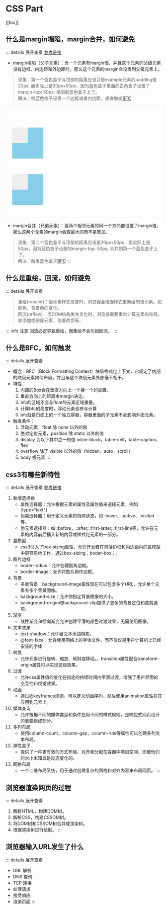 # CSS Part
[[toc]]
## 什么是margin塌陷，margin合并，如何避免 <Badge type="tip" text="primary" />
::: details 展开查看 [参考链接](https://blog.csdn.net/Celester_best/article/details/127455732)
- margin塌陷（父子元素）：当一个元素有margin值，并且这个元素的父级元素没有边框、内边距和外边距时，那么这个元素的margin会设置到父级元素上。
>现象：第一个蓝色盒子与顶部的距离应该只是example元素的padding值20px, 而实际上是20px+50px，因为蓝色盒子里面的白色盒子设置了margin-top: 50px; 塌陷到蓝色盒子上了。    
>解决：给蓝色盒子设置一个边框或者内边距。或者触发[BFC](#什么是bfc-如何触发) 
<div class="example">
    <div class="parent error">
        <div class="child"></div>
    </div>
    <div class="parent right">
        <div class="child"></div>
    </div>
</div>

- margin合并（兄弟元素）：当两个相邻元素的同一个方向都设置了margin值，那么这两个元素的margin会取最大的而不是累加。
>现象：第二个蓝色盒子与顶部的距离应该是20px+50px，但实际上是50px，因为蓝色盒子设置的margin-top: 50px; 合并到第一个蓝色盒子上了。   
>解决：触发蓝色盒子[BFC](#什么是bfc-如何触发) 
:::
## 什么是重绘，回流，如何避免 <Badge type="tip" text="primary" />
::: details 展开查看
>重绘(repaint)：当元素样式改变时，浏览器会根据样式重新绘制该元素。如颜色，背景色的变化。   
>回流(reflow)：当DOM结构发生变化时，浏览器需要重新计算元素的布局。如添加或删除元素，位置改变等。

::: info 注意
回流必定导致重绘，而重绘不会引起回流。
:::

## 什么是BFC，如何触发 <Badge type="tip" text="primary" />
::: details 展开查看
- 概念：BFC（Block Formatting Context）块级格式化上下文，它规定了内部的块级元素如何布局，并且与这个块级元素外部毫不相干。
- 特性：
    1. 内部的Box会在垂直方向上一个接一个的放置。
    2. 垂直方向上的距离由margin决定。
    3. bfc的区域不会与float的元素区域重叠。
    4. 计算bfc的高度时，浮动元素也参与计算
    5. bfc就是页面上的一个独立容器，容器里面的子元素不会影响外面元素。
- 触发条件：
     1. 浮动元素，float 除 none 以外的值 
     2. 绝对定位元素，position 除 static 以外的值
     3. display 为以下其中之一的值 inline-block，table-cell，table-caption、flex
     4. overflow 除了 visible 以外的值（hidden，auto，scroll）
     5. body 根元素
:::
## css3有哪些新特性 <Badge type="tip" text="primary" />
::: details 展开查看 [参考链接](https://blog.csdn.net/Feng_warm/article/details/140721144)
1. 新增选择器
    - 属性选择器：允许根据元素的属性及属性值来选择元素，例如 [type=“text”]
    - 伪类选择器：用于定义元素的特殊状态，如 :hover、:active、:visited等。
    - 伪元素选择器：如::before，::after,::first-latter,::first-line等，允许在元素的内容前后插入新的内容或样式化元素的一部分。
2. 盒模型
    - css3引入了box-sizing属性，允许开发者在包括边框和内边距内的盒模型中更容易地工作，通过box-sizing：boder-box；。
3. 图片边框
    - boder-radius：允许创建圆角边框。
    - border-image：允许将图片用作边框。
4. 背景
    - 多重背景：background-image属性现在可以包含多个URL，允许单个元素有多个背景图像。
    - background-size：允许你指定背景图像的大小。
    - background-origin和background-clip提供了更多的背景定位和裁剪选项。
5. 渐变
    - 线性渐变和径向渐变允许创建平滑的颜色过渡效果，无需使用图像。
6. 文本效果
    - text-shadow：允许给文本添加阴影。
    - @font-face：允许使用网络上的字体文件，而不仅仅是用户计算机上已经安装的字体
7. 转换
    - 允许元素进行旋转、缩放、倾斜或移动。。transition属性配合transform-origin属性可以实现这些效果。
8. 过渡
    - 允许css属性值的变化在指定的持续时间内平滑过渡，增强了用户界面的交互性和视觉效果。
9. 动画
    - 通过@keyframes规则，可以定义动画序列，然后使用animation属性将其应用到元素上。
10. 媒体查询
    - 允许根据不同的媒体类型和条件应用不同的样式规则，是响应式网页设计的重要组成部分。
11. 多列布局
    - 使用column-count，column-gap，column-rule等属性可以创建多列文本布局。
12. 弹性盒子
    - 提供了一种更有效的方式布局、对齐和分配在容器中项目空间，即使他们的大小未知或是动态变化的。
13. 网格布局
    - 一个二维布局系统，用于通过创建复杂的网格和对齐内容来布局网页。
:::
## 浏览器渲染网页的过程 <Badge type="warning" text="middle" />
::: details 展开查看
1. 解析HTML，构建DOM树。
2. 解析CSS，构建CSSOM树。
3. 将DOM树和CSSOM树合并成渲染树。
4. 根据渲染树进行绘制。
:::
## 浏览器输入URL发生了什么 <Badge type="warning" text="middle" />
::: details 展开查看
- URL 解析
- DNS 查询
- TCP 连接
- 处理请求
- 接受响应
- 渲染页面
:::



<style lang="scss"> 
.example{
    border: 1px solid #eee;
    padding: 20px;
    border-radius: 3px;
    .parent{
        width: 100px;
        height: 100px;
        background-color: skyblue;
        border-radius: 3px;
        margin-bottom: 20px;
        text-align: center;
    }
    .child{
        width: 50px;
        height: 50px;
        background-color: #eee;
        border-radius: 3px;
        margin-top: 50px;
        box-sizing: border-box;
        color: #000;
        text-align: center;
        line-height: 50px;
    }
    .parent.right{
        /* overflow: hidden; */
        /* border: 1px solid #eee; */
        /* padding: 1px; */
    }
}

</style>